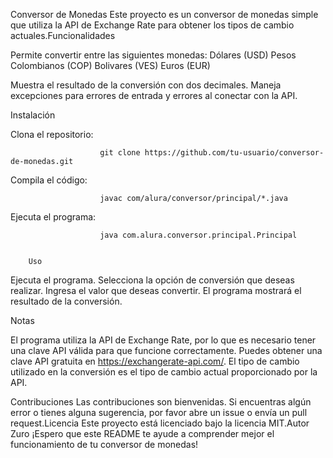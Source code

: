 Conversor de Monedas
Este proyecto es un conversor de monedas simple que utiliza la API de Exchange Rate para obtener los tipos de cambio actuales.Funcionalidades

Permite convertir entre las siguientes monedas:
Dólares (USD)
Pesos Colombianos (COP)
Bolivares (VES)
Euros (EUR)


Muestra el resultado de la conversión con dos decimales.
Maneja excepciones para errores de entrada y errores al conectar con la API.

Instalación

Clona el repositorio:
                    
                        git clone https://github.com/tu-usuario/conversor-de-monedas.git
                    
Compila el código:

                        javac com/alura/conversor/principal/*.java
                    
                
        
Ejecuta el programa:

                        java com.alura.conversor.principal.Principal
                    
                
        Uso

Ejecuta el programa.
Selecciona la opción de conversión que deseas realizar.
Ingresa el valor que deseas convertir.
El programa mostrará el resultado de la conversión.

Notas

El programa utiliza la API de Exchange Rate, por lo que es necesario tener una clave API válida para que funcione correctamente. Puedes obtener una clave API gratuita en https://exchangerate-api.com/.
El tipo de cambio utilizado en la conversión es el tipo de cambio actual proporcionado por la API.

Contribuciones
Las contribuciones son bienvenidas. Si encuentras algún error o tienes alguna sugerencia, por favor abre un issue o envía un pull request.Licencia
Este proyecto está licenciado bajo la licencia MIT.Autor
Zuro ¡Espero que este README te ayude a comprender mejor el funcionamiento de tu conversor de monedas! 
